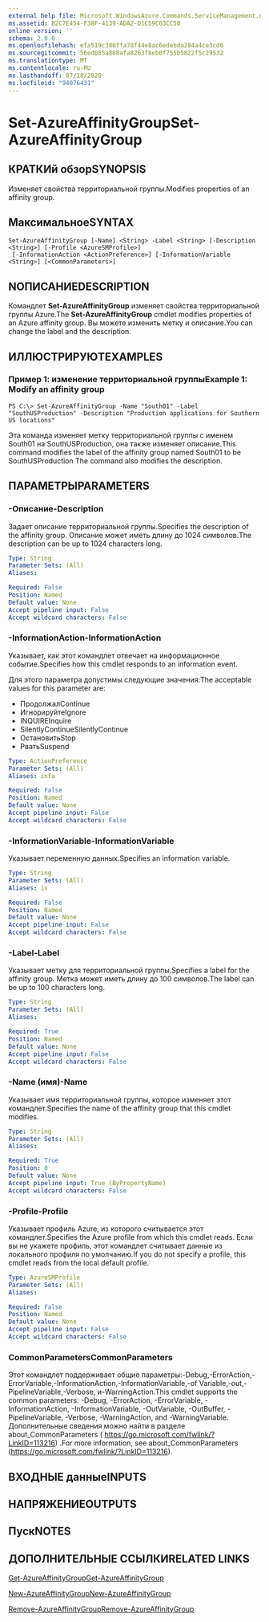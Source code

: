 ```yaml
---
external help file: Microsoft.WindowsAzure.Commands.ServiceManagement.dll-Help.xml
ms.assetid: B2C7E454-F38F-4139-ADA2-D1C59C03CC50
online version: ''
schema: 2.0.0
ms.openlocfilehash: efa519c380ffa78f44e8ac6edebda284a4ce3cd0
ms.sourcegitcommit: 56ed085a868afa8263f8eb0f755b5822f5c29532
ms.translationtype: MT
ms.contentlocale: ru-RU
ms.lasthandoff: 07/18/2020
ms.locfileid: "94076431"
---
```

# <span data-ttu-id="80cc9-101">Set-AzureAffinityGroup</span><span class="sxs-lookup"><span data-stu-id="80cc9-101">Set-AzureAffinityGroup</span></span>

## <span data-ttu-id="80cc9-102">КРАТКИй обзор</span><span class="sxs-lookup"><span data-stu-id="80cc9-102">SYNOPSIS</span></span>
<span data-ttu-id="80cc9-103">Изменяет свойства территориальной группы.</span><span class="sxs-lookup"><span data-stu-id="80cc9-103">Modifies properties of an affinity group.</span></span>

## <span data-ttu-id="80cc9-104">Максимальное</span><span class="sxs-lookup"><span data-stu-id="80cc9-104">SYNTAX</span></span>

```
Set-AzureAffinityGroup [-Name] <String> -Label <String> [-Description <String>] [-Profile <AzureSMProfile>]
 [-InformationAction <ActionPreference>] [-InformationVariable <String>] [<CommonParameters>]
```

## <span data-ttu-id="80cc9-105">NОПИСАНИЕ</span><span class="sxs-lookup"><span data-stu-id="80cc9-105">DESCRIPTION</span></span>
<span data-ttu-id="80cc9-106">Командлет **Set-AzureAffinityGroup** изменяет свойства территориальной группы Azure.</span><span class="sxs-lookup"><span data-stu-id="80cc9-106">The **Set-AzureAffinityGroup** cmdlet modifies properties of an Azure affinity group.</span></span>
<span data-ttu-id="80cc9-107">Вы можете изменить метку и описание.</span><span class="sxs-lookup"><span data-stu-id="80cc9-107">You can change the label and the description.</span></span>

## <span data-ttu-id="80cc9-108">ИЛЛЮСТРИРУЮТ</span><span class="sxs-lookup"><span data-stu-id="80cc9-108">EXAMPLES</span></span>

### <span data-ttu-id="80cc9-109">Пример 1: изменение территориальной группы</span><span class="sxs-lookup"><span data-stu-id="80cc9-109">Example 1: Modify an affinity group</span></span>
```
PS C:\> Set-AzureAffinityGroup -Name "South01" -Label "SouthUSProduction" -Description "Production applications for Southern US locations"
```

<span data-ttu-id="80cc9-110">Эта команда изменяет метку территориальной группы с именем South01 на SouthUSProduction, она также изменяет описание.</span><span class="sxs-lookup"><span data-stu-id="80cc9-110">This command modifies the label of the affinity group named South01 to be SouthUSProduction The command also modifies the description.</span></span>

## <span data-ttu-id="80cc9-111">ПАРАМЕТРЫ</span><span class="sxs-lookup"><span data-stu-id="80cc9-111">PARAMETERS</span></span>

### <span data-ttu-id="80cc9-112">-Описание</span><span class="sxs-lookup"><span data-stu-id="80cc9-112">-Description</span></span>
<span data-ttu-id="80cc9-113">Задает описание территориальной группы.</span><span class="sxs-lookup"><span data-stu-id="80cc9-113">Specifies the description of the affinity group.</span></span>
<span data-ttu-id="80cc9-114">Описание может иметь длину до 1024 символов.</span><span class="sxs-lookup"><span data-stu-id="80cc9-114">The description can be up to 1024 characters long.</span></span>

```yaml
Type: String
Parameter Sets: (All)
Aliases: 

Required: False
Position: Named
Default value: None
Accept pipeline input: False
Accept wildcard characters: False
```

### <span data-ttu-id="80cc9-115">-InformationAction</span><span class="sxs-lookup"><span data-stu-id="80cc9-115">-InformationAction</span></span>
<span data-ttu-id="80cc9-116">Указывает, как этот командлет отвечает на информационное событие.</span><span class="sxs-lookup"><span data-stu-id="80cc9-116">Specifies how this cmdlet responds to an information event.</span></span>

<span data-ttu-id="80cc9-117">Для этого параметра допустимы следующие значения:</span><span class="sxs-lookup"><span data-stu-id="80cc9-117">The acceptable values for this parameter are:</span></span>

- <span data-ttu-id="80cc9-118">Продолжал</span><span class="sxs-lookup"><span data-stu-id="80cc9-118">Continue</span></span>
- <span data-ttu-id="80cc9-119">Игнорируйте</span><span class="sxs-lookup"><span data-stu-id="80cc9-119">Ignore</span></span>
- <span data-ttu-id="80cc9-120">INQUIRE</span><span class="sxs-lookup"><span data-stu-id="80cc9-120">Inquire</span></span>
- <span data-ttu-id="80cc9-121">SilentlyContinue</span><span class="sxs-lookup"><span data-stu-id="80cc9-121">SilentlyContinue</span></span>
- <span data-ttu-id="80cc9-122">Остановить</span><span class="sxs-lookup"><span data-stu-id="80cc9-122">Stop</span></span>
- <span data-ttu-id="80cc9-123">Рвать</span><span class="sxs-lookup"><span data-stu-id="80cc9-123">Suspend</span></span>

```yaml
Type: ActionPreference
Parameter Sets: (All)
Aliases: infa

Required: False
Position: Named
Default value: None
Accept pipeline input: False
Accept wildcard characters: False
```

### <span data-ttu-id="80cc9-124">-InformationVariable</span><span class="sxs-lookup"><span data-stu-id="80cc9-124">-InformationVariable</span></span>
<span data-ttu-id="80cc9-125">Указывает переменную данных.</span><span class="sxs-lookup"><span data-stu-id="80cc9-125">Specifies an information variable.</span></span>

```yaml
Type: String
Parameter Sets: (All)
Aliases: iv

Required: False
Position: Named
Default value: None
Accept pipeline input: False
Accept wildcard characters: False
```

### <span data-ttu-id="80cc9-126">-Label</span><span class="sxs-lookup"><span data-stu-id="80cc9-126">-Label</span></span>
<span data-ttu-id="80cc9-127">Указывает метку для территориальной группы.</span><span class="sxs-lookup"><span data-stu-id="80cc9-127">Specifies a label for the affinity group.</span></span>
<span data-ttu-id="80cc9-128">Метка может иметь длину до 100 символов.</span><span class="sxs-lookup"><span data-stu-id="80cc9-128">The label can be up to 100 characters long.</span></span>

```yaml
Type: String
Parameter Sets: (All)
Aliases: 

Required: True
Position: Named
Default value: None
Accept pipeline input: False
Accept wildcard characters: False
```

### <span data-ttu-id="80cc9-129">-Name (имя)</span><span class="sxs-lookup"><span data-stu-id="80cc9-129">-Name</span></span>
<span data-ttu-id="80cc9-130">Указывает имя территориальной группы, которое изменяет этот командлет.</span><span class="sxs-lookup"><span data-stu-id="80cc9-130">Specifies the name of the affinity group that this cmdlet modifies.</span></span>

```yaml
Type: String
Parameter Sets: (All)
Aliases: 

Required: True
Position: 0
Default value: None
Accept pipeline input: True (ByPropertyName)
Accept wildcard characters: False
```

### <span data-ttu-id="80cc9-131">-Profile</span><span class="sxs-lookup"><span data-stu-id="80cc9-131">-Profile</span></span>
<span data-ttu-id="80cc9-132">Указывает профиль Azure, из которого считывается этот командлет.</span><span class="sxs-lookup"><span data-stu-id="80cc9-132">Specifies the Azure profile from which this cmdlet reads.</span></span>
<span data-ttu-id="80cc9-133">Если вы не укажете профиль, этот командлет считывает данные из локального профиля по умолчанию.</span><span class="sxs-lookup"><span data-stu-id="80cc9-133">If you do not specify a profile, this cmdlet reads from the local default profile.</span></span>

```yaml
Type: AzureSMProfile
Parameter Sets: (All)
Aliases: 

Required: False
Position: Named
Default value: None
Accept pipeline input: False
Accept wildcard characters: False
```

### <span data-ttu-id="80cc9-134">CommonParameters</span><span class="sxs-lookup"><span data-stu-id="80cc9-134">CommonParameters</span></span>
<span data-ttu-id="80cc9-135">Этот командлет поддерживает общие параметры:-Debug,-ErrorAction,-ErrorVariable,-InformationAction,-InformationVariable,-of Variable,-out,-PipelineVariable,-Verbose, и-WarningAction.</span><span class="sxs-lookup"><span data-stu-id="80cc9-135">This cmdlet supports the common parameters: -Debug, -ErrorAction, -ErrorVariable, -InformationAction, -InformationVariable, -OutVariable, -OutBuffer, -PipelineVariable, -Verbose, -WarningAction, and -WarningVariable.</span></span> <span data-ttu-id="80cc9-136">Дополнительные сведения можно найти в разделе about_CommonParameters ( https://go.microsoft.com/fwlink/?LinkID=113216) .</span><span class="sxs-lookup"><span data-stu-id="80cc9-136">For more information, see about_CommonParameters (https://go.microsoft.com/fwlink/?LinkID=113216).</span></span>

## <span data-ttu-id="80cc9-137">ВХОДНЫЕ данные</span><span class="sxs-lookup"><span data-stu-id="80cc9-137">INPUTS</span></span>

## <span data-ttu-id="80cc9-138">НАПРЯЖЕНИЕ</span><span class="sxs-lookup"><span data-stu-id="80cc9-138">OUTPUTS</span></span>

## <span data-ttu-id="80cc9-139">Пуск</span><span class="sxs-lookup"><span data-stu-id="80cc9-139">NOTES</span></span>

## <span data-ttu-id="80cc9-140">ДОПОЛНИТЕЛЬНЫЕ ССЫЛКИ</span><span class="sxs-lookup"><span data-stu-id="80cc9-140">RELATED LINKS</span></span>

[<span data-ttu-id="80cc9-141">Get-AzureAffinityGroup</span><span class="sxs-lookup"><span data-stu-id="80cc9-141">Get-AzureAffinityGroup</span></span>](./Get-AzureAffinityGroup.md)

[<span data-ttu-id="80cc9-142">New-AzureAffinityGroup</span><span class="sxs-lookup"><span data-stu-id="80cc9-142">New-AzureAffinityGroup</span></span>](./New-AzureAffinityGroup.md)

[<span data-ttu-id="80cc9-143">Remove-AzureAffinityGroup</span><span class="sxs-lookup"><span data-stu-id="80cc9-143">Remove-AzureAffinityGroup</span></span>](./Remove-AzureAffinityGroup.md)


